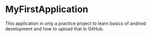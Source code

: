 # MyFirstApplication
This application in only a practice project to learn basics of android development and how to upload that in GitHub.
